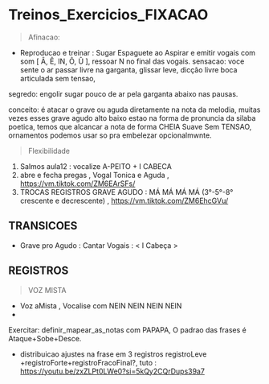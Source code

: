 # Treinos_Exercicios_FIXACAO

> Afinacao:
- Reproducao e treinar : Sugar Espaguete ao Aspirar e emitir vogais com som [ Â, Ê, IN, Ô, Û ], ressoar N no final das vogais.
sensacao: voce sente o ar passar livre na garganta, glissar leve, dicção livre boca articulada sem tensao,

segredo: engolir sugar pouco de ar pela garganta abaixo nas pausas.

conceito: é atacar o grave ou aguda diretamente na nota da melodia, muitas vezes esses grave agudo alto baixo estao na forma de pronuncia da silaba poetica, temos que alcancar a nota de forma CHEIA Suave Sem TENSAO, ornamentos podemos usar so pra embelezar opcionalmwnte.

> Flexibilidade
1. Salmos aula12 : vocalize A-PEITO + I CABECA
2. abre e fecha pregas , Vogal Tonica e Aguda , https://vm.tiktok.com/ZM6EArSFs/
3. TROCAS REGISTROS GRAVE AGUDO : MÁ MÁ MÁ MÁ (3°-5°-8° crescente e decrescente) , https://vm.tiktok.com/ZM6EhcGVu/


## TRANSICOES
- Grave pro Agudo : Cantar Vogais <A Peito > : < I Cabeça >


## REGISTROS

> VOZ MISTA
- Voz aMista , Vocalise com NEIN NEIN NEIN NEIN
-
Exercitar: definir_mapear_as_notas com PAPAPA, O padrao das frases é Ataque+Sobe+Desce.

- distribuicao ajustes na frase em 3 registros registroLeve +registroForte+registroFracoFinal?, tuto : https://youtu.be/zxZLPt0LWe0?si=5kQy2CQrDups39a7
